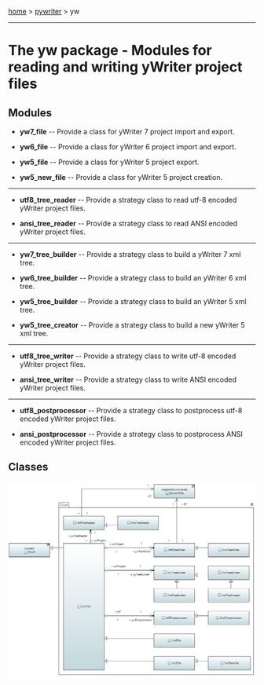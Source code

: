 [home](../../index) > [pywriter](pywriter) > yw

---

# The yw package - Modules for reading and writing yWriter project files
 
## Modules
 
- **yw7_file** -- Provide a class for yWriter 7 project import and export.

- **yw6_file** -- Provide a class for yWriter 6 project import and export.

- **yw5_file** -- Provide a class for yWriter 5 project export.

- **yw5_new_file** -- Provide a class for yWriter 5 project creation.

---
 
- **utf8_tree_reader** -- Provide a strategy class to read utf-8 encoded yWriter project files.

- **ansi_tree_reader** -- Provide a strategy class to read ANSI encoded yWriter project files.

---
 
- **yw7_tree_builder** -- Provide a strategy class to build a yWriter 7 xml tree.

- **yw6_tree_builder** -- Provide a strategy class to build an yWriter 6 xml tree.

- **yw5_tree_builder** -- Provide a strategy class to build an yWriter 5 xml tree.

- **yw5_tree_creator** -- Provide a strategy class to build a new yWriter 5 xml tree.

---

- **utf8_tree_writer** -- Provide a strategy class to write utf-8 encoded yWriter project files.

- **ansi_tree_writer** -- Provide a strategy class to write ANSI encoded yWriter project files.

---
 
- **utf8_postprocessor** -- Provide a strategy class to postprocess utf-8 encoded yWriter project files.

- **ansi_postprocessor** -- Provide a strategy class to postprocess ANSI encoded yWriter project files.

## Classes

![yw package class diagram](img/yw_package_class_diagram.png)
